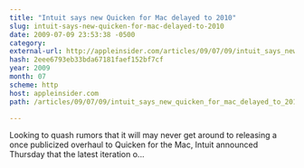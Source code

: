 ```yaml
---
title: "Intuit says new Quicken for Mac delayed to 2010"
slug: intuit-says-new-quicken-for-mac-delayed-to-2010
date: 2009-07-09 23:53:38 -0500
category: 
external-url: http://appleinsider.com/articles/09/07/09/intuit_says_new_quicken_for_mac_delayed_to_2010
hash: 2eee6793eb33bda67181faef152bf7cf
year: 2009
month: 07
scheme: http
host: appleinsider.com
path: /articles/09/07/09/intuit_says_new_quicken_for_mac_delayed_to_2010

---
```


Looking to quash rumors that it will may never get around to releasing a once publicized overhaul to Quicken for the Mac, Intuit announced Thursday that the latest iteration o...
